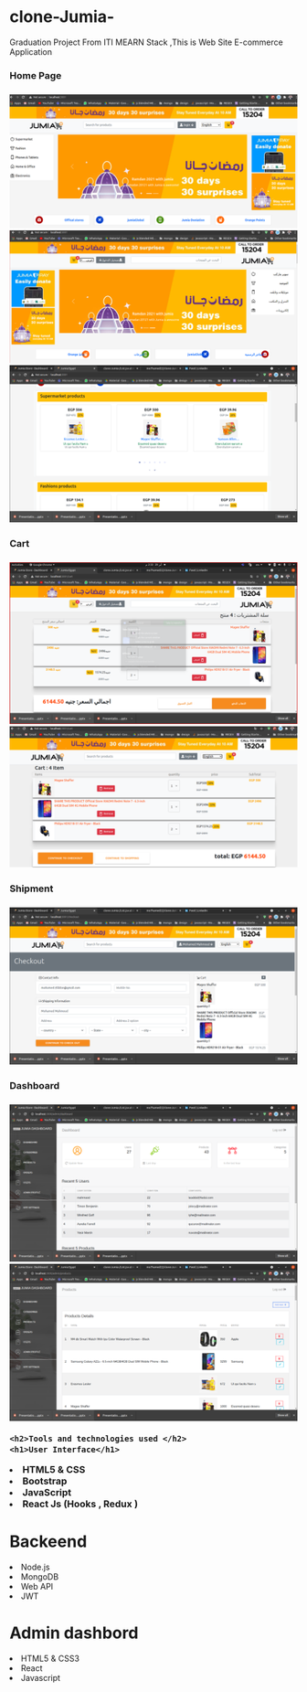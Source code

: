 # clone-Jumia-
Graduation Project From ITI MEARN Stack ,This is Web Site E-commerce Application 
<h3>Home Page <h3>
<img src="WebSiteImges/home1.png" width:"200px">
  <img src="WebSiteImges/home2.png" width:"200px">
    <img src="WebSiteImges/catregory.png" width:"200px">

  <h3>Cart <h3>
<img src="WebSiteImges/cart1.png" width:"200px">
  <img src="WebSiteImges/cart2.png" width:"200px">
    <h3>Shipment <h3>
<img src="WebSiteImges/ship1.png" width:"200px">
  <h3>Dashboard <h3>
<img src="WebSiteImges/dash1.png" width:"200px">
  <img src="WebSiteImges/dash2.png" width:"200px">  
    
    <h2>Tools and technologies used </h2>
    <h1>User Interface</h1>
<li>HTML5 & CSS</li>
<li>Bootstrap</li>
<li>JavaScript</li>
<li>React Js (Hooks , Redux )</li>
<h1>Backeend </h1>
<li>Node.js</li>
<li>MongoDB</li>
<li>Web API</li>
<li>JWT</li>
<h1>Admin dashbord</h1>
<li>HTML5 & CSS3</li>
<li>React </li>
<li>Javascript</li>

  
  

